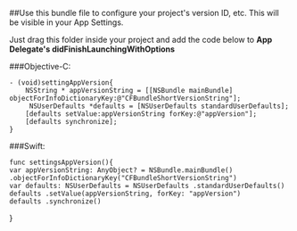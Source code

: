 ##Use this bundle file to configure your project's version ID, etc. This will be visible in your App Settings. 


Just drag this folder inside your project and add the code below to **App Delegate's didFinishLaunchingWithOptions**

###Objective-C:


    - (void)settingAppVersion{
        NSString * appVersionString = [[NSBundle mainBundle] objectForInfoDictionaryKey:@"CFBundleShortVersionString"];
         NSUserDefaults *defaults = [NSUserDefaults standardUserDefaults];
        [defaults setValue:appVersionString forKey:@"appVersion"];
        [defaults synchronize];
    }


###Swift:

    func settingsAppVersion(){
    var appVersionString: AnyObject? = NSBundle.mainBundle() .objectForInfoDictionaryKey("CFBundleShortVersionString")
    var defaults: NSUserDefaults = NSUserDefaults .standardUserDefaults()
    defaults .setValue(appVersionString, forKey: "appVersion")
    defaults .synchronize()
  
   }
